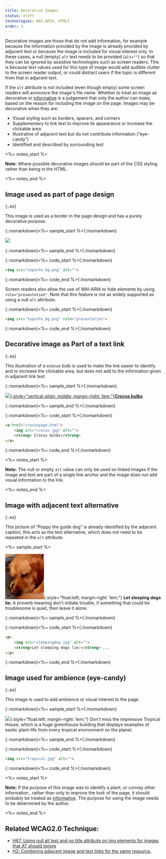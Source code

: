 ```yaml
---
title: Decorative Images
status: draft
technologies: WAI-ARIA, HTML5
order: 3
---
```


Decorative images are those that do not add information, for example because the information provided by the image is already provided by adjacent text or because the image is included for visual interest only. In these cases, a null (empty) `alt` text needs to be provided (`alt=""`) so that they can be ignored by assistive technologies such as screen readers. This is because text values used for this type of image would add audible clutter to the screen reader output, or could distract users if the topic is different from that in adjacent text.

If the `alt` attribute is not included (even though empty) some screen readers will announce the image's file name. Whether to treat an image as decorative or [informative](informative.html) is a judgement that only the author can make, based on the reason for including the image on the page. Images may be decorative when they are:

-   Visual styling such as borders, spacers, and corners
-   Supplementary to link text to improve its appearance or increase the clickable area
-   Illustrative of adjacent text but do not contribute information (“eye-candy”)
-   Identified and described by surrounding text

<%= notes_start %>

**Note:** Where possible decorative images should be part of the CSS
styling rather than being in the HTML.

<%= notes_end %>


## Image used as part of page design
{:.ex}

This image is used as a border in the page design and has a purely
decorative purpose.

{::nomarkdown}<%= sample_start %>{:/nomarkdown}

![](topinfo_bg.png)

{::nomarkdown}<%= sample_end %>{:/nomarkdown}

{::nomarkdown}<%= code_start %>{:/nomarkdown}

~~~ html
<img src="topinfo_bg.png" alt="">
~~~

{::nomarkdown}<%= code_end %>{:/nomarkdown}

Screen readers also allow the use of WAI-ARIA to hide elements by using `role="presentation"`. Note that this feature is not as widely supported as using a null `alt` attribute.

{::nomarkdown}<%= code_start %>{:/nomarkdown}

~~~ html
<img src="topinfo_bg.png" role="presentation">
~~~

{::nomarkdown}<%= code_end %>{:/nomarkdown}

## Decorative image as Part of a text link
{:.ex}

This illustration of a crocus bulb is used to make the link easier to
identify and to increase the clickable area, but does not add to the
information given in adjacent link text.

{::nomarkdown}<%= sample_start %>{:/nomarkdown}

[![](crocus.jpg){:style="vertical-align: middle; margin-right: 1em;"}**Crocus bulbs**](../beyond.html)

{::nomarkdown}<%= sample_end %>{:/nomarkdown}

{::nomarkdown}<%= code_start %>{:/nomarkdown}

~~~ html
<a href="crocuspage.html">
	<img src="crocus.jpg" alt="">
	<strong> Crocus bulbs</strong>
</a>
~~~

{::nomarkdown}<%= code_end %>{:/nomarkdown}

<%= notes_start %>

**Note:** The null or empty `alt` value can only be used on linked images
if the image and text are part of a single link anchor and the image
does not add visual information to the link.

<%= notes_end %>

## Image with adjacent text alternative
{:.ex}

This picture of “Poppy the guide dog” is already identified by the
adjacent caption, this acts as the text alternative, which does not need
to be repeated in the `alt` attribute.

 <%= sample_start %>

![](../img/sleeping.jpg){:style="float:left; margin-right: 1em;"} **Let sleeping dogs lie:** A proverb meaning
don't initiate trouble, if something that could be troublesome is quiet,
then leave it alone.

{::nomarkdown}<%= sample_end %>{:/nomarkdown}

{::nomarkdown}<%= code_start %>{:/nomarkdown}

~~~ html
<p>
	<img src="sleepingdog.jpg" alt="">
	<strong>Let sleeping dogs lie:</strong> ...
</p>
~~~

{::nomarkdown}<%= code_end %>{:/nomarkdown}

## Image used for ambience (eye-candy)
{:.ex}

This image is used to add ambience or visual interest to the page.

{::nomarkdown}<%= sample_start %>{:/nomarkdown}

![](kew.jpg){:style="float:left; margin-right: 1em;"} Don't miss the impressive Tropical House, which is a
huge greenhouse building that displays examples of exotic plant-life
from every tropical environment on the planet.

{::nomarkdown}<%= sample_end %>{:/nomarkdown}


{::nomarkdown}<%= code_start %>{:/nomarkdown}

~~~ html
<img src="tropical.jpg" alt="">
~~~

{::nomarkdown}<%= code_end %>{:/nomarkdown}

<%= notes_start %>

**Note:** If the purpose of this image was to identify a plant, or
convey other information , rather than only to improve the look of the
page, it should probably be treated as [informative](informative.html). The
purpose for using the image needs to be determined by the author.

<%= notes_end %>

## Related WCAG2.0 Technique:

-   [H67: Using null alt text and no title attribute on img elements for images that AT should ignore](http://www.w3.org/TR/2012/NOTE-WCAG20-TECHS-20120103/H67)
-   [H2: Combining adjacent image and text links for the same resource.](http://www.w3.org/TR/2012/NOTE-WCAG20-TECHS-20120103/H2)
